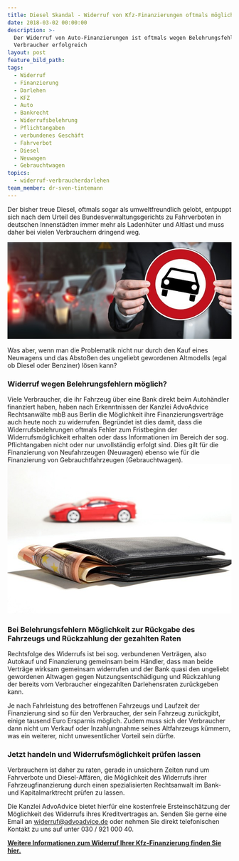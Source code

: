 ```yaml
---
title: Diesel Skandal - Widerruf von Kfz-Finanzierungen oftmals möglich
date: 2018-03-02 00:00:00
description: >-
  Der Widerruf von Auto-Finanzierungen ist oftmals wegen Belehrungsfehlern für
  Verbraucher erfolgreich
layout: post
feature_bild_path:
tags:
  - Widerruf
  - Finanzierung
  - Darlehen
  - KFZ
  - Auto
  - Bankrecht
  - Widerrufsbelehrung
  - Pflichtangaben
  - verbundenes Geschäft
  - Fahrverbot
  - Diesel
  - Neuwagen
  - Gebrauchtwagen
topics:
  - widerruf-verbraucherdarlehen
team_member: dr-sven-tintemann
---
```


Der bisher treue Diesel, oftmals sogar als umweltfreundlich gelobt, entpuppt sich nach dem Urteil des Bundesverwaltungsgerichts zu Fahrverboten in deutschen Innenst&auml;dten immer mehr als Ladenh&uuml;ter und Altlast und muss daher bei vielen Verbrauchern dringend weg.

![](/uploads/versions/auto-2679743-640---x----640-276x---.jpg)

Was aber, wenn man die Problematik nicht nur durch den Kauf eines Neuwagens und das Absto&szlig;en des ungeliebt gewordenen Altmodells (egal ob Diesel oder Benziner) l&ouml;sen kann?

### Widerruf wegen Belehrungsfehlern m&ouml;glich?

Viele Verbraucher, die ihr Fahrzeug &uuml;ber eine Bank direkt beim Autoh&auml;ndler finanziert haben, haben nach Erkenntnissen der Kanzlei AdvoAdvice Rechtsanw&auml;lte mbB aus Berlin die M&ouml;glichkeit ihre Finanzierungsvertr&auml;ge auch heute noch zu widerrufen. Begr&uuml;ndet ist dies damit, dass die Widerrufsbelehrungen oftmals Fehler zum Fristbeginn der Widerrufsm&ouml;glichkeit erhalten oder dass Informationen im Bereich der sog. Pflichtangaben nicht oder nur unvollst&auml;ndig erfolgt sind. Dies gilt f&uuml;r die Finanzierung von Neufahrzeugen (Neuwagen) ebenso wie f&uuml;r die Finanzierung von Gebrauchtfahrzeugen (Gebrauchtwagen).![](/uploads/versions/auto-financing-2157347-640---x----640-426x---.jpg)

### Bei Belehrungsfehlern M&ouml;glichkeit zur R&uuml;ckgabe des Fahrzeugs und R&uuml;ckzahlung der gezahlten Raten

Rechtsfolge des Widerrufs ist bei sog. verbundenen Vertr&auml;gen, also Autokauf und Finanzierung gemeinsam beim H&auml;ndler, dass man beide Vertr&auml;ge wirksam gemeinsam widerrufen und der Bank quasi den ungeliebt gewordenen Altwagen gegen Nutzungsentsch&auml;digung und R&uuml;ckzahlung der bereits vom Verbraucher eingezahlten Darlehensraten zur&uuml;ckgeben kann.

Je nach Fahrleistung des betroffenen Fahrzeugs und Laufzeit der Finanzierung sind so f&uuml;r den Verbraucher, der sein Fahrzeug zur&uuml;ckgibt, einige tausend Euro Ersparnis m&ouml;glich. Zudem muss sich der Verbraucher dann nicht um Verkauf oder Inzahlungnahme seines Altfahrzeugs k&uuml;mmern, was ein weiterer, nicht unwesentlicher Vorteil sein d&uuml;rfte.

### Jetzt handeln und Widerrufsm&ouml;glichkeit pr&uuml;fen lassen

Verbrauchern ist daher zu raten, gerade in unsichern Zeiten rund um Fahrverbote und Diesel-Aff&auml;ren, die M&ouml;glichkeit des Widerrufs ihrer Fahrzeugfinanzierung durch einen spezialisierten Rechtsanwalt im Bank- und Kapitalmarktrecht pr&uuml;fen zu lassen.

Die Kanzlei AdvoAdvice bietet hierf&uuml;r eine kostenfreie Ersteinsch&auml;tzung der M&ouml;glichkeit des Widerrufs ihres Kreditvertrages an. Senden Sie gerne eine Email an widerruf@advoadvice.de oder nehmen Sie direkt telefonischen Kontakt zu uns auf unter 030 / 921 000 40.

**[Weitere Informationen zum Widerruf Ihrer Kfz-Finanzierung finden Sie hier.](/kreditwiderrufen.html)**

&nbsp;